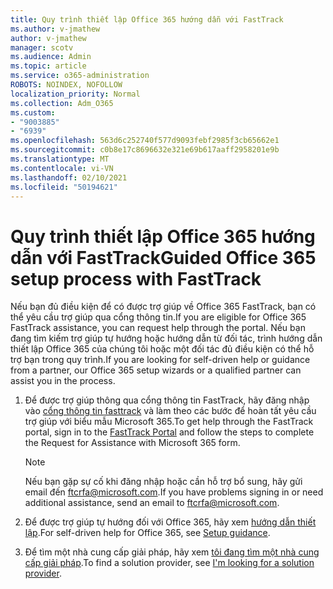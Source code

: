 ```yaml
---
title: Quy trình thiết lập Office 365 hướng dẫn với FastTrack
ms.author: v-jmathew
author: v-jmathew
manager: scotv
ms.audience: Admin
ms.topic: article
ms.service: o365-administration
ROBOTS: NOINDEX, NOFOLLOW
localization_priority: Normal
ms.collection: Adm_O365
ms.custom:
- "9003885"
- "6939"
ms.openlocfilehash: 563d6c252740f577d9093febf2985f3cb65662e1
ms.sourcegitcommit: c0b8e17c8696632e321e69b617aaff2958201e9b
ms.translationtype: MT
ms.contentlocale: vi-VN
ms.lasthandoff: 02/10/2021
ms.locfileid: "50194621"
---
```

# <a name="guided-office-365-setup-process-with-fasttrack"></a><span data-ttu-id="a69f8-102">Quy trình thiết lập Office 365 hướng dẫn với FastTrack</span><span class="sxs-lookup"><span data-stu-id="a69f8-102">Guided Office 365 setup process with FastTrack</span></span>

<span data-ttu-id="a69f8-103">Nếu bạn đủ điều kiện để có được trợ giúp về Office 365 FastTrack, bạn có thể yêu cầu trợ giúp qua cổng thông tin.</span><span class="sxs-lookup"><span data-stu-id="a69f8-103">If you are eligible for Office 365 FastTrack assistance, you can request help through the portal.</span></span> <span data-ttu-id="a69f8-104">Nếu bạn đang tìm kiếm trợ giúp tự hướng hoặc hướng dẫn từ đối tác, trình hướng dẫn thiết lập Office 365 của chúng tôi hoặc một đối tác đủ điều kiện có thể hỗ trợ bạn trong quy trình.</span><span class="sxs-lookup"><span data-stu-id="a69f8-104">If you are looking for self-driven help or guidance from a partner, our Office 365 setup wizards or a qualified partner can assist you in the process.</span></span>

1. <span data-ttu-id="a69f8-105">Để được trợ giúp thông qua cổng thông tin FastTrack, hãy đăng nhập vào [cổng thông tin fasttrack](https://go.microsoft.com/fwlink/?linkid=2125443) và làm theo các bước để hoàn tất yêu cầu trợ giúp với biểu mẫu Microsoft 365.</span><span class="sxs-lookup"><span data-stu-id="a69f8-105">To get help through the FastTrack portal, sign in to the [FastTrack Portal](https://go.microsoft.com/fwlink/?linkid=2125443) and follow the steps to complete the Request for Assistance with Microsoft 365 form.</span></span>

    > [!NOTE]
    > <span data-ttu-id="a69f8-106">Nếu bạn gặp sự cố khi đăng nhập hoặc cần hỗ trợ bổ sung, hãy gửi email đến [ftcrfa@microsoft.com](mailto:ftcrfa@microsoft.com).</span><span class="sxs-lookup"><span data-stu-id="a69f8-106">If you have problems signing in or need additional assistance, send an email to [ftcrfa@microsoft.com](mailto:ftcrfa@microsoft.com).</span></span>

2. <span data-ttu-id="a69f8-107">Để được trợ giúp tự hướng đối với Office 365, hãy xem [hướng dẫn thiết lập](https://go.microsoft.com/fwlink/?linkid=2125827).</span><span class="sxs-lookup"><span data-stu-id="a69f8-107">For self-driven help for Office 365, see [Setup guidance](https://go.microsoft.com/fwlink/?linkid=2125827).</span></span>
3. <span data-ttu-id="a69f8-108">Để tìm một nhà cung cấp giải pháp, hãy xem [tôi đang tìm một nhà cung cấp giải pháp](https://go.microsoft.com/fwlink/?linkid=2125918).</span><span class="sxs-lookup"><span data-stu-id="a69f8-108">To find a solution provider, see [I'm looking for a solution provider](https://go.microsoft.com/fwlink/?linkid=2125918).</span></span>
